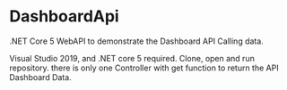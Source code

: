 # DashboardApi

.NET Core 5  WebAPI to demonstrate the Dashboard API Calling data.

Visual Studio 2019, and .NET core 5 required.
Clone, open and run repository.
there is only one Controller with get function to return the API Dashboard Data.
